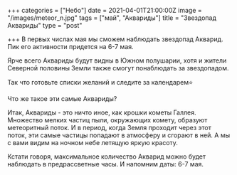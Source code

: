 +++
categories = ["Небо"]
date = 2021-04-01T21:00:00Z
image = "/images/meteor_n.jpg"
tags = ["май", "Аквариды"]
title = "Звездопад Аквариды"
type = "post"

+++
В первых числах мая мы сможем наблюдать звездопад Акварид. Пик его активности придется на 6-7 мая.  
  
Ярче всего Аквариды будут видны в Южном полушарии, хотя и жители Северной половины Земли также смогут понаблюдать за звездопадом.  
  
Так что готовьте списки желаний и следите за календарем⭐️

Что же такое эти самые Аквариды?

Итак, Аквариды - это ничто иное, как крошки кометы Галлея. Множество мелких частиц пыли, окружающих комету, образуют метеоритный поток. И в период, когда Земля проходит через этот поток, эти самые частицы попадают в атмосферу и сгорают в ней. А мы с вами видим на ночном небе летящую яркую красоту.

Кстати говоря, максимальное количество Акварид можно будет наблюдать в предрассветные часы. И напомним даты: 6-7 мая.
